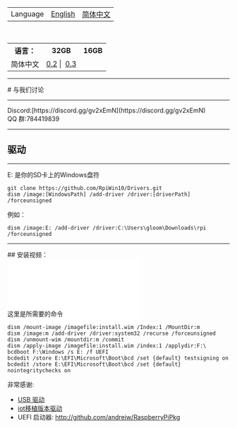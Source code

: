 <table>
  <tr>
    <td>Language</td>
    <td><a href="http://rpiwin10.github.io">English</a></td>
    <td><a href="http://rpiwin10.github.io/zh_CN">简体中文</a></td>
  </tr>
</table>

<table>
  <tr>
    <th>语言：</th>
    <th>32GB</th>
    <th>16GB</th>
  </tr>
  <tr>
    <td>简体中文</td>
    <td><a href="https://pan.baidu.com/s/1O2q_mIRweJAYg-bUF0diCw">0.2</a>  |  <a href="https://pan.baidu.com/s/1A-hUnv2prE8PVZMf4MGIEw">0.3</a> </td>
    <td></td>
  </tr>
</table>



<hr>
# 与我们讨论
<hr>
Discord:[https://discord.gg/gv2xEmN](https://discord.gg/gv2xEmN)<br>
QQ 群:784419839
<hr>

## 驱动
<hr>

E: 是你的SD卡上的Windows盘符
```
git clone https://github.com/RpiWin10/Drivers.git 
dism /image:[WindowsPath] /add-driver /driver:[driverPath] /forceunsigned
```
例如：
```
dism /image:E: /add-driver /driver:C:\Users\gloom\Downloads\rpi /forceunsigned
```

<hr>
## 安装视频：
<div style="width:100%; height:100px;">
<iframe src="//player.bilibili.com/player.html?aid=23793454&cid=39781297&page=1" scrolling="no" border="0" frameborder="no" framespacing="0" allowfullscreen="true"> </iframe>
</div>

这里是所需要的命令
```
dism /mount-image /imagefile:install.wim /Index:1 /MountDir:m
dism /image:m /add-driver /driver:system32 /recurse /forceunsigned
dism /unmount-wim /mountdir:m /commit
dism /apply-image /imagefile:install.wim /index:1 /applydir:F:\
bcdboot F:\Windows /s E: /f UEFI
bcdedit /store E:\EFI\Microsoft\Boot\bcd /set {default} testsigning on
bcdedit /store E:\EFI\Microsoft\Boot\bcd /set {default} nointegritychecks on
```

非常感谢:
- [USB 驱动](https://github.com/nta/dwusb)
- [iot移植版本驱动](https://github.com/ms-iot/bsp)
- UEFI 启动器: http://github.com/andreiw/RaspberryPiPkg


